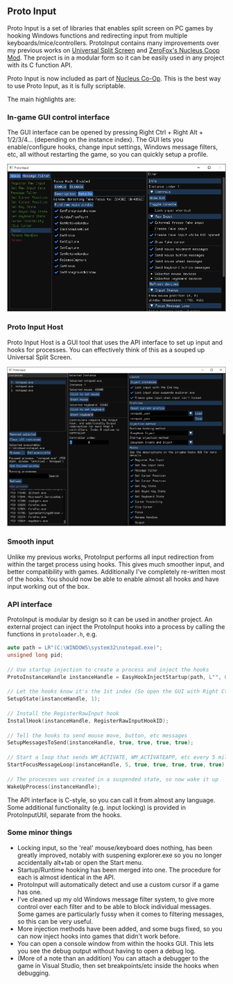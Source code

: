 ## Proto Input
Proto Input is a set of libraries that enables split screen on PC games by hooking Windows functions and redirecting input from multiple keyboards/mice/controllers. ProtoInput contains many improvements over my previous works on [Universal Split Screen](https://universalsplitscreen.github.io/ "Universal Split Screen") and [ZeroFox\'s Nucleus Coop Mod](https://github.com/zerofox5866/nucleuscoop "ZeroFox's Nucleus Coop Mod"). The project is in a modular form so it can be easily used in any project with its C function API.

Proto Input is now included as part of [Nucleus Co-Op](https://nucleus-coop.github.io/). This is the best way to use Proto Input, as it is fully scriptable.

The main highlights are:

### In-game GUI control interface
The GUI interface can be opened by pressing Right Ctrl + Right Alt + 1/2/3/4... (depending on the instance index).
The GUI lets you enable/configure hooks, change input settings, Windows message filters, etc, all without restarting the game, so you can quickly setup a profile.

![Proto Input Hooks GUI](https://raw.githubusercontent.com/Ilyaki/ProtoInput/master/img/ProtoInputHooks.png)

### Proto Input Host
Proto Input Host is a GUI tool that uses the API interface to set up input and hooks for processes. 
You can effectively think of this as a souped up Universal Split Screen.

![Proto Input Host GUI](https://raw.githubusercontent.com/Ilyaki/ProtoInput/master/img/ProtoInputHost.png)

### Smooth input
Unlike my previous works, ProtoInput performs all input redirection from within the target process using hooks. This gives much smoother input, and better compatibility with games. Additionally I\'ve completely re-written most of the hooks. You should now be able to enable almost all hooks and have input working out of the box.

### API interface
ProtoInput is modular by design so it can be used in another project. An external project can inject the ProtoInput hooks into a process by calling the functions in `protoloader.h`, e.g.
```cpp
auto path = LR"(C:\WINDOWS\system32\notepad.exe)";
unsigned long pid;

// Use startup injection to create a process and inject the hooks
ProtoInstanceHandle instanceHandle = EasyHookInjectStartup(path, L"", 0, folderpath.c_str(), &pid);

// Let the hooks know it's the 1st index (So open the GUI with Right Ctrl + Right Alt + 1)
SetupState(instanceHandle, 1);

// Install the RegisterRawInput hook
InstallHook(instanceHandle, RegisterRawInputHookID);

// Tell the hooks to send mouse move, button, etc messages
SetupMessagesToSend(instanceHandle, true, true, true, true);

// Start a loop that sends WM_ACTIVATE, WM_ACTIVATEAPP, etc every 5 milliseconds
StartFocusMessageLoop(instanceHandle, 5, true, true, true, true, true);

// The processes was created in a suspended state, so now wake it up
WakeUpProcess(instanceHandle);
```

The API interface is C-style, so you can call it from almost any language. Some additional functionality (e.g. input locking) is provided in ProtoInputUtil, separate from the hooks.

### Some minor things
- Locking input, so the \'real\' mouse/keyboard does nothing, has been greatly improved, notably with suspening explorer.exe so you no longer accidentally alt+tab or open the Start menu.
- Startup/Runtime hooking has been merged into one. The procedure for each is almost identical in the API.
- ProtoInput will automatically detect and use a custom cursor if a game has one.
- I\'ve cleaned up my old Windows message filter system, to give more control over each filter and to be able to block individual messages. Some games are particularly fussy when it comes to filtering messages, so this can be very useful.
- More injection methods have been added, and some bugs fixed, so you can now inject hooks into games that didn\'t work before.
- You can open a console window from within the hooks GUI. This lets you see the debug output without having to open a debug log.
- (More of a note than an addition) You can attach a debugger to the game in Visual Studio, then set breakpoints/etc inside the hooks when debugging.
